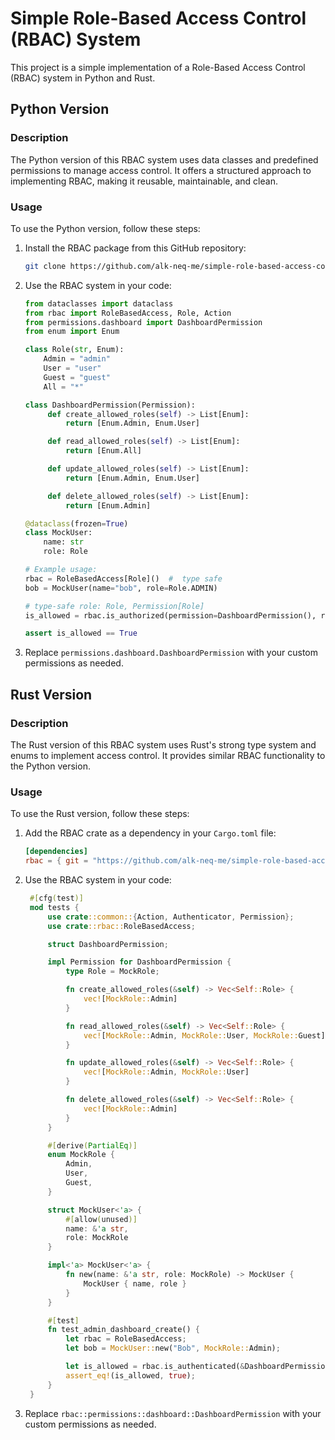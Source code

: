 # Simple Role-Based Access Control (RBAC) System

This project is a simple implementation of a Role-Based Access Control (RBAC) system in Python and Rust.

## Python Version

### Description

The Python version of this RBAC system uses data classes and predefined permissions to manage access control. It offers a structured approach to implementing RBAC, making it reusable, maintainable, and clean.

### Usage

To use the Python version, follow these steps:

1. Install the RBAC package from this GitHub repository:

   ```bash
   git clone https://github.com/alk-neq-me/simple-role-based-access-control.git
   ```

2. Use the RBAC system in your code:

   ```python
   from dataclasses import dataclass
   from rbac import RoleBasedAccess, Role, Action
   from permissions.dashboard import DashboardPermission
   from enum import Enum

   class Role(str, Enum):
       Admin = "admin"
       User = "user"
       Guest = "guest"
       All = "*"

   class DashboardPermission(Permission):
        def create_allowed_roles(self) -> List[Enum]:
            return [Enum.Admin, Enum.User]

        def read_allowed_roles(self) -> List[Enum]:
            return [Enum.All]

        def update_allowed_roles(self) -> List[Enum]:
            return [Enum.Admin, Enum.User]

        def delete_allowed_roles(self) -> List[Enum]:
            return [Enum.Admin]

   @dataclass(frozen=True)
   class MockUser:
       name: str
       role: Role

   # Example usage:
   rbac = RoleBasedAccess[Role]()  #  type safe
   bob = MockUser(name="bob", role=Role.ADMIN)

   # type-safe role: Role, Permission[Role]
   is_allowed = rbac.is_authorized(permission=DashboardPermission(), role=bob.role, action=Action.CREATE)

   assert is_allowed == True
   ```

3. Replace `permissions.dashboard.DashboardPermission` with your custom permissions as needed.

## Rust Version

### Description

The Rust version of this RBAC system uses Rust's strong type system and enums to implement access control. It provides similar RBAC functionality to the Python version.

### Usage

To use the Rust version, follow these steps:

1. Add the RBAC crate as a dependency in your `Cargo.toml` file:

   ```toml
   [dependencies]
   rbac = { git = "https://github.com/alk-neq-me/simple-role-based-access-control" }
   ```

2. Use the RBAC system in your code:

   ```rust
    #[cfg(test)]
    mod tests {
        use crate::common::{Action, Authenticator, Permission};
        use crate::rbac::RoleBasedAccess;

        struct DashboardPermission;

        impl Permission for DashboardPermission {
            type Role = MockRole;

            fn create_allowed_roles(&self) -> Vec<Self::Role> {
                vec![MockRole::Admin]
            }

            fn read_allowed_roles(&self) -> Vec<Self::Role> {
                vec![MockRole::Admin, MockRole::User, MockRole::Guest]
            }

            fn update_allowed_roles(&self) -> Vec<Self::Role> {
                vec![MockRole::Admin, MockRole::User]
            }

            fn delete_allowed_roles(&self) -> Vec<Self::Role> {
                vec![MockRole::Admin]
            }
        }

        #[derive(PartialEq)]
        enum MockRole {
            Admin,
            User,
            Guest,
        }

        struct MockUser<'a> {
            #[allow(unused)]
            name: &'a str,
            role: MockRole
        }

        impl<'a> MockUser<'a> {
            fn new(name: &'a str, role: MockRole) -> MockUser {
                MockUser { name, role }
            }
        }

        #[test]
        fn test_admin_dashboard_create() {
            let rbac = RoleBasedAccess;
            let bob = MockUser::new("Bob", MockRole::Admin);

            let is_allowed = rbac.is_authenticated(&DashboardPermission, &bob.role, &Action::Create);
            assert_eq!(is_allowed, true);
        }
    }
   ```

3. Replace `rbac::permissions::dashboard::DashboardPermission` with your custom permissions as needed.

